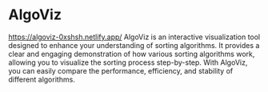 # AlgoViz
https://algoviz-0xshsh.netlify.app/
AlgoViz is an interactive visualization tool designed to enhance your understanding of sorting algorithms. It provides a clear and engaging demonstration of how various sorting algorithms work, allowing you to visualize the sorting process step-by-step. With AlgoViz, you can easily compare the performance, efficiency, and stability of different algorithms.
